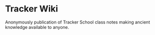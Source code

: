 # Tracker Wiki
Anonymously publication of Tracker School class notes making ancient knowledge available to anyone.